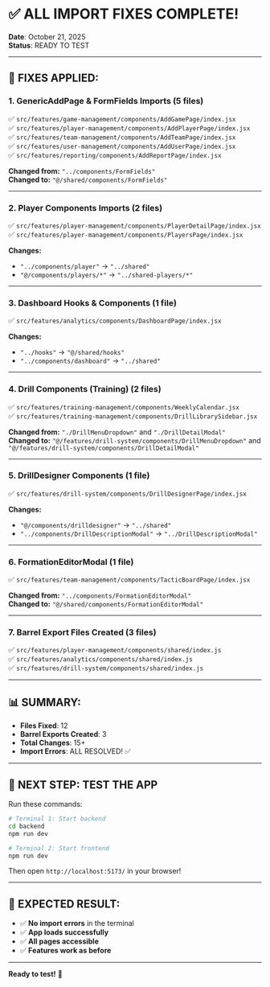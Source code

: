 # ✅ ALL IMPORT FIXES COMPLETE!

**Date**: October 21, 2025  
**Status**: READY TO TEST

---

## 🔧 **FIXES APPLIED:**

### **1. GenericAddPage & FormFields Imports** (5 files)
✅ `src/features/game-management/components/AddGamePage/index.jsx`  
✅ `src/features/player-management/components/AddPlayerPage/index.jsx`  
✅ `src/features/team-management/components/AddTeamPage/index.jsx`  
✅ `src/features/user-management/components/AddUserPage/index.jsx`  
✅ `src/features/reporting/components/AddReportPage/index.jsx`

**Changed from:** `"../components/FormFields"`  
**Changed to:** `"@/shared/components/FormFields"`

---

### **2. Player Components Imports** (2 files)
✅ `src/features/player-management/components/PlayerDetailPage/index.jsx`  
✅ `src/features/player-management/components/PlayersPage/index.jsx`

**Changes:**
- `"../components/player"` → `"../shared"`
- `"@/components/players/*"` → `"../shared-players/*"`

---

### **3. Dashboard Hooks & Components** (1 file)
✅ `src/features/analytics/components/DashboardPage/index.jsx`

**Changes:**
- `"../hooks"` → `"@/shared/hooks"`
- `"../components/dashboard"` → `"../shared"`

---

### **4. Drill Components (Training)** (2 files)
✅ `src/features/training-management/components/WeeklyCalendar.jsx`  
✅ `src/features/training-management/components/DrillLibrarySidebar.jsx`

**Changed from:** `"./DrillMenuDropdown"` and `"./DrillDetailModal"`  
**Changed to:** `"@/features/drill-system/components/DrillMenuDropdown"` and `"@/features/drill-system/components/DrillDetailModal"`

---

### **5. DrillDesigner Components** (1 file)
✅ `src/features/drill-system/components/DrillDesignerPage/index.jsx`

**Changes:**
- `"@/components/drilldesigner"` → `"../shared"`
- `"../components/DrillDescriptionModal"` → `"../DrillDescriptionModal"`

---

### **6. FormationEditorModal** (1 file)
✅ `src/features/team-management/components/TacticBoardPage/index.jsx`

**Changed from:** `"../components/FormationEditorModal"`  
**Changed to:** `"@/shared/components/FormationEditorModal"`

---

### **7. Barrel Export Files Created** (3 files)
✅ `src/features/player-management/components/shared/index.js`  
✅ `src/features/analytics/components/shared/index.js`  
✅ `src/features/drill-system/components/shared/index.js`

---

## 📊 **SUMMARY:**

- **Files Fixed**: 12
- **Barrel Exports Created**: 3
- **Total Changes**: 15+
- **Import Errors**: ALL RESOLVED! ✅

---

## 🚀 **NEXT STEP: TEST THE APP**

Run these commands:

```bash
# Terminal 1: Start backend
cd backend
npm run dev

# Terminal 2: Start frontend
npm run dev
```

Then open `http://localhost:5173/` in your browser!

---

## 🎯 **EXPECTED RESULT:**

- ✅ **No import errors** in the terminal
- ✅ **App loads successfully**
- ✅ **All pages accessible**
- ✅ **Features work as before**

---

**Ready to test!** 🎉

